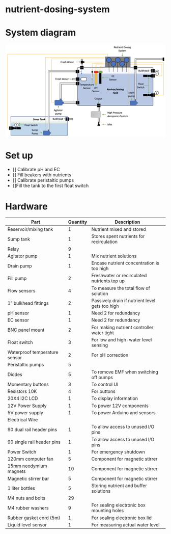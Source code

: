 # nutrient-dosing-system

# System diagram
![alt text](https://github.com/msahmed1/nutrient-dosing-system/blob/main/system%20diagram.png)

# Set up
- [] Calibrate pH and EC
- [] Fill beakers with nutrients
- [] Calibrate peristaltic pumps
- []Fill the tank to the first float switch

# Hardware
| Part                          | Quantity           | Description                                          |
|-------------------------------|--------------------|------------------------------------------------------|
| Reservoir/mixing tank         | 1                  | Nutrient mixed and stored                            |
| Sump tank                     | 1                  | Stores spent nutrients for recirculation             |
| Relay                         | 9                  |                                                      |
| Agitator pump                 | 1                  | Mix nutrient solutions                               |
| Drain pump                    | 1                  | Encase nutrient concentration is too high            |
| Fill pump                     | 2                  | Freshwater or recirculated nutrients top up          |
| Flow sensors                  | 4                  | To measure the total flow of solution                |
| 1” bulkhead fittings          | 2                  | Passively drain if nutrient level gets too high      |
| pH sensor                     | 1                  | Need 2 for redundancy                                |
| EC sensor                     | 1                  | Need 2 for redundancy                                |
| BNC panel mount               | 2                  | For making nutrient controller water tight           |
| Float switch                  | 3                  | For low and high-water level sensing                 |
| Waterproof temperature sensor | 2                  | For pH correction                                    |
| Peristaltic pumps             | 5                  |                                                      |
| Diodes                        | 5                  | To remove EMF when switching off pumps               |
| Momentary buttons             | 3                  | To control UI                                        |
| Resistors 10K                 | 4                  | For buttons                                          |
| 20X4 I2C LCD                  | 1                  | To display information                               |
| 12V Power Supply              | 1                  | To power 12V components                              |
| 5V power supply               | 1                  | To power Arduino and sensors                         |
| Electrical Wire               |                    |                                                      |
| 90 dual rail header pins      | 1                  | To allow access to unused I/O pins                   |
| 90 single rail header pins    | 1                  | To allow access to unused I/O pins                   |
| Power Switch                  | 1                  | For emergency shutdown                               |
| 120mm computer fan            | 5                  | Component for magnetic stirrer                       |
| 15mm neodymium magnets        | 10                 | Component for magnetic stirrer                       |
| Magnetic stirrer bar          | 5                  | Component for magnetic stirrer                       |
| 1 liter bottles               | 5                  | Storing nutrient and buffer solutions                |
| M4 nuts and bolts             | 29                 |                                                      |
| M4 rubber washers             | 9                  | For sealing electronic box mounting holes            |
| Rubber gasket cord (5m)       | 1                  | For sealing electronic box lid                       |
| Liquid level sensor           | 1                  | For measuring actual water level                     |
